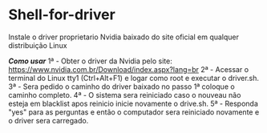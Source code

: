 # Shell-for-driver
Instale o driver proprietario Nvidia baixado do site oficial em qualquer distribuição Linux

***Como usar***
1ª - Obter o driver da Nvidia pelo site: https://www.nvidia.com.br/Download/index.aspx?lang=br
2ª - Acessar o terminal do Linux tty1 (Ctrl+Alt+F1) e logar como root e executar o driver.sh.
3ª - Sera pedido o caminho do driver baixado no passo 1ª coloque o caminho completo.
4ª - O sistema sera reiniciado caso o nouveau não esteja em blacklist apos reinicio inicie novamente o drive.sh.
5ª - Responda "yes" para as perguntas e então o computador sera reiniciado novamente e o driver sera carregado.
